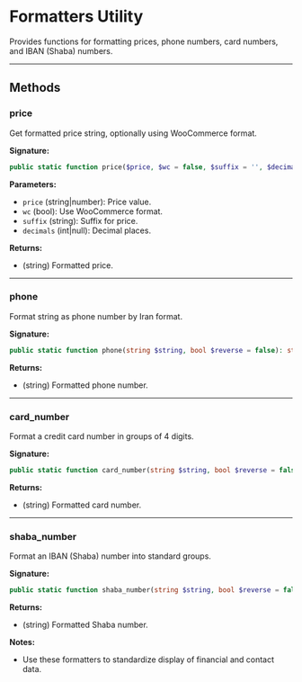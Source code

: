# Formatters Utility

Provides functions for formatting prices, phone numbers, card numbers, and IBAN (Shaba) numbers.

---

## Methods

### price
Get formatted price string, optionally using WooCommerce format.

**Signature:**
```php
public static function price($price, $wc = false, $suffix = '', $decimals = null)
```

**Parameters:**
- `price` (string|number): Price value.
- `wc` (bool): Use WooCommerce format.
- `suffix` (string): Suffix for price.
- `decimals` (int|null): Decimal places.

**Returns:**
- (string) Formatted price.

---

### phone
Format string as phone number by Iran format.

**Signature:**
```php
public static function phone(string $string, bool $reverse = false): string
```

**Returns:**
- (string) Formatted phone number.

---

### card_number
Format a credit card number in groups of 4 digits.

**Signature:**
```php
public static function card_number(string $string, bool $reverse = false): string
```

**Returns:**
- (string) Formatted card number.

---

### shaba_number
Format an IBAN (Shaba) number into standard groups.

**Signature:**
```php
public static function shaba_number(string $string, bool $reverse = false): string
```

**Returns:**
- (string) Formatted Shaba number.

**Notes:**
- Use these formatters to standardize display of financial and contact data.
